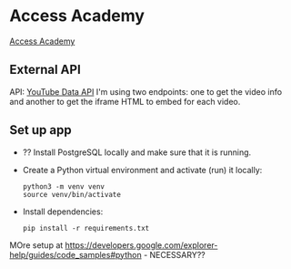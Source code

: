 # Access Academy
[Access Academy]()

## External API
API: [YouTube Data API](https://developers.google.com/youtube/v3)
I'm using two endpoints: one to get the video info and another to get the iframe HTML to embed for each video.

## Set up app
* ?? Install PostgreSQL locally and make sure that it is running.

* Create a Python virtual environment and activate (run) it locally:

  ```
  python3 -m venv venv
  source venv/bin/activate
  ```

* Install dependencies:
  ```
  pip install -r requirements.txt
  ```

MOre setup at https://developers.google.com/explorer-help/guides/code_samples#python - NECESSARY??